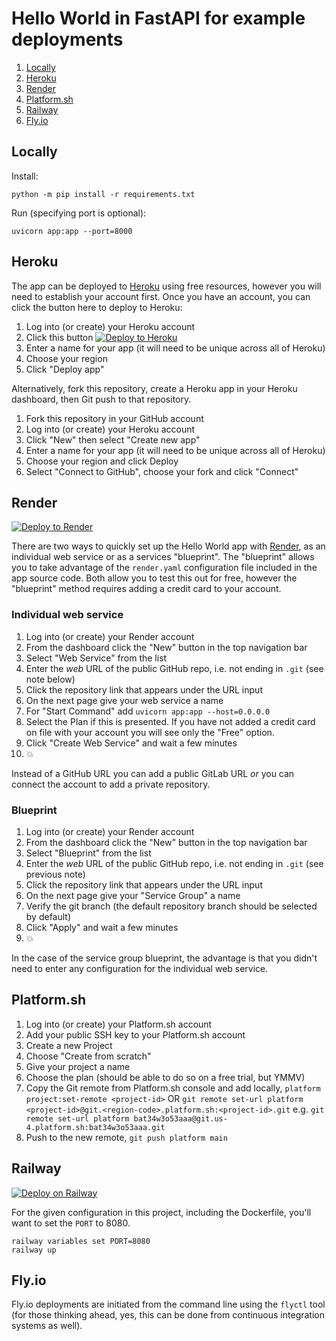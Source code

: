 # Hello World in FastAPI for example deployments

1. [Locally](#locally)
2. [Heroku](#heroku)
3. [Render](#render)
4. [Platform.sh](#platformsh)
5. [Railway](#railway)
6. [Fly.io](#flyio)

## Locally

Install:

    python -m pip install -r requirements.txt

Run (specifying port is optional):

    uvicorn app:app --port=8000


## Heroku

The app can be deployed to [Heroku](https://heroku.com) using free resources, however you will need to establish your
account first. Once you have an account, you can click the button here to deploy to Heroku:

1. Log into (or create) your Heroku account
2. Click this button [![Deploy to Heroku](https://www.herokucdn.com/deploy/button.svg)](https://heroku.com/deploy?template=https://github.com/bennylope/python-deployments-hello-world)
3. Enter a name for your app (it will need to be unique across all of Heroku)
4. Choose your region
5. Click "Deploy app"

Alternatively, fork this repository, create a Heroku app in your Heroku dashboard, then Git push to that repository.

1. Fork this repository in your GitHub account
1. Log into (or create) your Heroku account
2. Click "New" then select "Create new app"
3. Enter a name for your app (it will need to be unique across all of Heroku)
4. Choose your region and click Deploy
5. Select "Connect to GitHub", choose your fork and click "Connect"

## Render

[![Deploy to Render](https://render.com/images/deploy-to-render-button.svg)](https://render.com/deploy)

There are two ways to quickly set up the Hello World app with [Render](https://render.com), as an individual web service or as a
services "blueprint". The "blueprint" allows you to take advantage of the `render.yaml` configuration file
included in the app source code. Both allow you to test this out for free, however the "blueprint" method
requires adding a credit card to your account.

### Individual web service

1. Log into (or create) your Render account
2. From the dashboard click the "New" button in the top navigation bar
3. Select "Web Service" from the list
4. Enter the *web* URL of the public GitHub repo, i.e. not ending in `.git` (see note below)
5. Click the repository link that appears under the URL input
6. On the next page give your web service a name
7. For "Start Command" add `uvicorn app:app --host=0.0.0.0`
8. Select the Plan if this is presented. If you have not added a credit card on file with your account
you will see only the "Free" option.
9. Click "Create Web Service" and wait a few minutes
10. 💥

Instead of a GitHub URL you can add a public GitLab URL _or_ you can connect the account to add a
private repository.

### Blueprint

1. Log into (or create) your Render account
2. From the dashboard click the "New" button in the top navigation bar
3. Select "Blueprint" from the list
4. Enter the *web* URL of the public GitHub repo, i.e. not ending in `.git` (see previous note)
5. Click the repository link that appears under the URL input
6. On the next page give your "Service Group" a name
7. Verify the git branch (the default repository branch should be selected by default)
8. Click "Apply" and wait a few minutes
9. 💥

In the case of the service group blueprint, the advantage is that you didn't need to enter
any configuration for the individual web service.

## Platform.sh

1. Log into (or create) your Platform.sh account
2. Add your public SSH key to your Platform.sh account
3. Create a new Project
4. Choose "Create from scratch"
5. Give your project a name
6. Choose the plan (should be able to do so on a free trial, but YMMV)
7. Copy the Git remote from Platform.sh console and add locally,
   `platform project:set-remote <project-id>` OR
   `git remote set-url platform <project-id>@git.<region-code>.platform.sh:<project-id>.git`
   e.g. `git remote set-url platform bat34w3o53aaa@git.us-4.platform.sh:bat34w3o53aaa.git`
7. Push to the new remote, `git push platform main`

## Railway

[![Deploy on Railway](https://railway.app/button.svg)](https://railway.app/new/template?template=https%3A%2F%2Fgithub.com%2Fbennylope%2Fpython-deployments-hello-world)

For the given configuration in this project, including the Dockerfile, you'll want to set the `PORT` to 8080.

    railway variables set PORT=8080
    railway up

## Fly.io

Fly.io deployments are initiated from the command line using the `flyctl` tool (for those thinking ahead, yes, this can be done from continuous integration systems as well).
